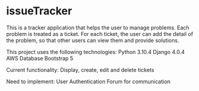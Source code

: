 # issueTracker

This is a tracker application that helps the user to manage problems.
Each problem is treated as a ticket. For each ticket, the user can 
add the detail of the problem, so that other users can view them and 
provide solutions.

This project uses the following technologies:
Python 3.10.4
Django 4.0.4
AWS Database
Bootstrap 5

Current functionality:
Display, create, edit and delete tickets

Need to implement:
User Authentication
Forum for communication